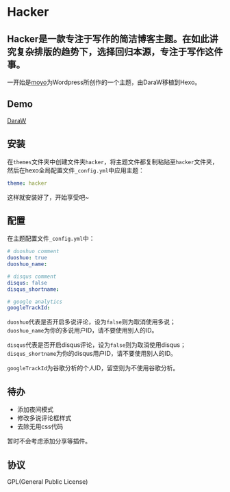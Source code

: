 # Hacker
## Hacker是一款专注于写作的简洁博客主题。在如此讲究复杂排版的趋势下，选择回归本源，专注于写作这件事。
一开始是[moyo](http://liuxinyu.me/)为Wordpress所创作的一个主题，由DaraW移植到Hexo。

## Demo
[DaraW](http://blog.daraw.cn/)

## 安装

在`themes`文件夹中创建文件夹`hacker`，将主题文件都复制粘贴至`hacker`文件夹，然后在hexo全局配置文件`_config.yml`中应用主题：
```yaml
theme: hacker
```
这样就安装好了，开始享受吧~

## 配置
在主题配置文件`_config.yml`中：

```yaml
# duoshuo comment
duoshuo: true
duoshuo_name:

# disqus comment
disqus: false
disqus_shortname:

# google analytics
googleTrackId:
```


`duoshuo`代表是否开启多说评论，设为`false`则为取消使用多说；  
`duoshuo_name`为你的多说用户ID，请不要使用别人的ID。

`disqus`代表是否开启disqus评论，设为`false`则为取消使用disqus；  
`disqus_shortname`为你的disqus用户ID，请不要使用别人的ID。

`googleTrackId`为谷歌分析的个人ID，留空则为不使用谷歌分析。

## 待办
* 添加夜间模式
* 修改多说评论框样式
* 去除无用css代码

暂时不会考虑添加分享等插件。

## 协议
GPL(General Public License)
